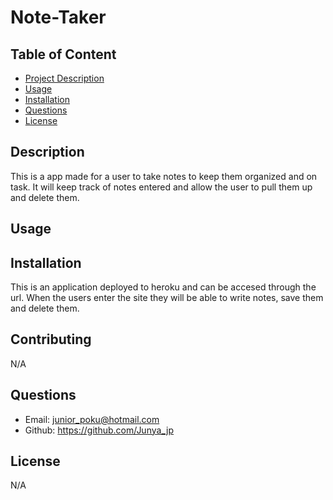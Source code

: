 # Note-Taker

  

  ## Table of Content
  - [Project Description](#Description)
  - [Usage](#Usage)
  - [Installation](#Installation)
  - [Questions](#Questions)
  - [License](#Questions)
  ## Description
  This is a app made for a user to take notes to keep them organized and on task. It will keep track of notes  entered and allow the user to pull them up and delete them.

  ## Usage
  
  
  ## Installation
  This is an application deployed to heroku and can be accesed through the url. When the users enter the site they will be able to write notes, save them and delete them.

  ## Contributing
  N/A

  ## Questions
  - Email: junior_poku@hotmail.com
  - Github: https://github.com/Junya_jp

  ## License  
  N/A
  

